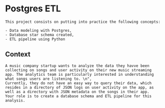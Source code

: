 # Postgres ETL
    This project consists on putting into practice the following concepts:
    
    - Data modeling with Postgres,
    - Database star schema created,
    - ETL pipeline using Python
## Context
   
    A music company startup wants to analyze the data they havve been collecting on songs and user activity on their new music streaming app. The analytics team is particularly interested in understanding what songs users are listening to. \n",
    Currently, they do not have an easy way to query their data, which resides in a directory of JSON logs on user activity on the app, as well as a directory with JSON metadata on the songs in their app.
    Your role is to create a database schema and ETL pipeline for this analysis.
